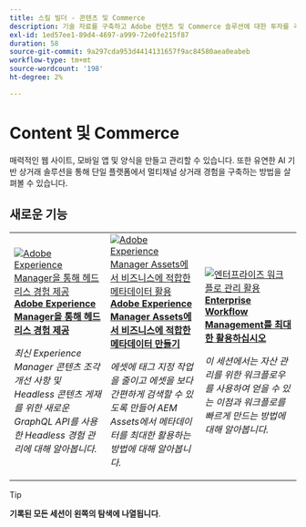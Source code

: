 ```yaml
---
title: 스킬 빌더 - 콘텐츠 및 Commerce
description: 기술 자료를 구축하고 Adobe 컨텐츠 및 Commerce 솔루션에 대한 투자를 극대화하기 위해 녹화된 웨비나 시리즈
exl-id: 1ed57ee1-89d4-4697-a999-72e0fe215f87
duration: 58
source-git-commit: 9a297cda953d4414131657f9ac84580aea0eabeb
workflow-type: tm+mt
source-wordcount: '198'
ht-degree: 2%

---
```


# Content 및 Commerce

매력적인 웹 사이트, 모바일 앱 및 양식을 만들고 관리할 수 있습니다. 또한 유연한 AI 기반 상거래 솔루션을 통해 단일 플랫폼에서 멀티채널 상거래 경험을 구축하는 방법을 살펴볼 수 있습니다.

## 새로운 기능

<table>
<tr>
  <td>
    <a href="https://experienceleague.adobe.com/docs/skill-builder-events/skill-builder/content-and-commerce/2022/headless.html?lang=ko">
      <img alt="Adobe Experience Manager을 통해 헤드리스 경험 제공" src="https://video.tv.adobe.com/v/343816?format=jpeg" />
    </a>
     <div>
      <a href="https://experienceleague.adobe.com/docs/skill-builder-events/skill-builder/content-and-commerce/2022/headless.html?lang=ko">
        <strong>Adobe Experience Manager을 통해 헤드리스 경험 제공</strong>
      </a>
    </div>
    <p>
    <em>최신 Experience Manager 콘텐츠 조각 개선 사항 및 Headless 콘텐츠 게재를 위한 새로운 GraphQL API를 사용한 Headless 경험 관리에 대해 알아봅니다.</em>
    <p>
  </td>
  <td>
    <a href="https://experienceleague.adobe.com/docs/skill-builder-events/skill-builder/content-and-commerce/2022/metadata.html?lang=ko">
      <img alt="Adobe Experience Manager Assets에서 비즈니스에 적합한 메타데이터 활용" src="https://video.tv.adobe.com/v/343815?format=jpeg" />
    </a>
     <div>
      <a href="https://experienceleague.adobe.com/docs/skill-builder-events/skill-builder/content-and-commerce/2022/metadata.html?lang=ko">
        <strong>Adobe Experience Manager Assets에서 비즈니스에 적합한 메타데이터 만들기</strong>
      </a>
    </div>
    <p>
    <em>에셋에 태그 지정 작업을 줄이고 에셋을 보다 간편하게 검색할 수 있도록 만들어 AEM Assets에서 메타데이터를 최대한 활용하는 방법에 대해 알아봅니다.</em>
    <p>
  </td>  
  <td>
    <a href="https://experienceleague.adobe.com/docs/skill-builder-events/skill-builder/content-and-commerce/2022/workflow.html?lang=ko">
      <img alt="엔터프라이즈 워크플로 관리 활용" src="https://video.tv.adobe.com/v/343817?format=jpeg" />
    </a>
     <div>
      <a href="https://experienceleague.adobe.com/docs/skill-builder-events/skill-builder/content-and-commerce/2022/workflow.html?lang=ko">
        <strong>Enterprise Workflow Management를 최대한 활용하십시오</strong>
      </a>
    </div>
    <p>
    <em>이 세션에서는 자산 관리를 위한 워크플로우를 사용하여 얻을 수 있는 이점과 워크플로를 빠르게 만드는 방법에 대해 알아봅니다.</em>
    <p>
  </td>
</tr>
</table>

>[!TIP]
>
>**기록된 모든 세션이 왼쪽의 탐색에 나열됩니다**.
